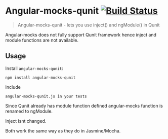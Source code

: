 
# Angular-mocks-qunit [![Build Status](https://travis-ci.org/PredatoryPlatanus/angular-mocks-qunit.png?branch=master)](https://travis-ci.org/PredatoryPlatanus/angular-mocks-qunit)
> Angular-mocks-qunit - lets you use inject() and ngModule() in Qunit

Angular-mocks does not fully support Qunit framework hence inject and module functions are not available.

## Usage

Install `angular-mocks-qunit`:
```
npm install angular-mocks-qunit
```

Include
```
angular-mocks-qunit.js in your tests
```

Since Qunit already has module function defined angular-mocks function is renamed to ngModule.

Inject isnt changed.

Both work the same way as they do in Jasmine/Mocha.

